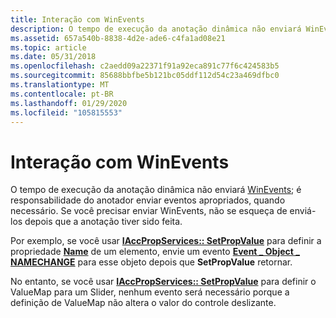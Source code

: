 ```yaml
---
title: Interação com WinEvents
description: O tempo de execução da anotação dinâmica não enviará WinEvents; é responsabilidade do anotador enviar eventos apropriados, quando necessário. Se você precisar enviar WinEvents, não se esqueça de enviá-los depois que a anotação tiver sido feita.
ms.assetid: 657a540b-8838-4d2e-ade6-c4fa1ad08e21
ms.topic: article
ms.date: 05/31/2018
ms.openlocfilehash: c2aedd09a22371f91a92eca891c77f6c424583b5
ms.sourcegitcommit: 85688bbfbe5b121bc05ddf112d54c23a469dfbc0
ms.translationtype: MT
ms.contentlocale: pt-BR
ms.lasthandoff: 01/29/2020
ms.locfileid: "105815553"
---
```

# <a name="interaction-with-winevents"></a>Interação com WinEvents

O tempo de execução da anotação dinâmica não enviará [WinEvents](winevents-infrastructure.md); é responsabilidade do anotador enviar eventos apropriados, quando necessário. Se você precisar enviar WinEvents, não se esqueça de enviá-los depois que a anotação tiver sido feita.

Por exemplo, se você usar [**IAccPropServices:: SetPropValue**](/windows/desktop/api/Oleacc/nf-oleacc-iaccpropservices-setpropvalue) para definir a propriedade [**Name**](name-property.md) de um elemento, envie um evento [**Event \_ Object \_ NAMECHANGE**](event-constants.md) para esse objeto depois que **SetPropValue** retornar.

No entanto, se você usar [**IAccPropServices:: SetPropValue**](/windows/desktop/api/Oleacc/nf-oleacc-iaccpropservices-setpropvalue) para definir o ValueMap para um Slider, nenhum evento será necessário porque a definição de ValueMap não altera o valor do controle deslizante.

 

 




